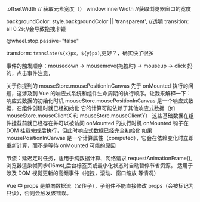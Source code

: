 .offsetWidth // 获取元素宽度（）
window.innerWidth //获取浏览器窗口的宽度

backgroundColor: style.backgroundColor || 'transparent', //透明
transition: all 0.2s;//会导致拖拽卡顿

@wheel.stop.passive="false"

transform: `translate(${x}px, ${y}px)`,更好？，确实快了很多

事件的触发顺序：mousedown → mousemove(拖拽时) → mouseup → click
妈的，点击事件注意，


关于你提到的 mouseStore.mousePositionInCanvas 先于 onMounted 执行的问题，这涉及到 Vue 的响应式系统和组件生命周期的执行顺序。让我来解释一下：
响应式数据的初始化时机
mouseStore.mousePositionInCanvas 是一个响应式数据，在组件创建时就已经初始化
它的计算可能依赖于其他响应式数据（如 mouseStore.mouseClientX 和 mouseStore.mouseClientY）
这些基础数据在组件挂载前就已经存在并可以被访问
onMounted 的执行时机
onMounted 钩子在 DOM 挂载完成后执行，但此时响应式数据已经完全初始化
如果 mousePositionInCanvas 是一个计算属性（computed），它会在依赖变化时立即重新计算，而不是等待 onMounted
可能的原因

节流：延迟定时任务，适用于纯数据计算、网络请求
requestAnimationFrame(),浏览器渲染帧同步(16ms),后台标签页或最小化状态时自动暂停节省资源。	适用于涉及 DOM 视觉更新的高频事件（拖拽，滚动、窗口缩放 等情况）

Vue 中 props 是单向数据流（父传子），子组件不能直接修改 props（会被标记为只读），否则会触发该错误。